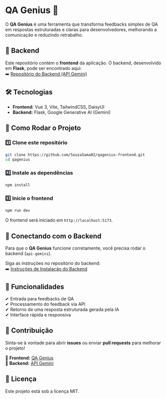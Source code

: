 # QA Genius 🚀

O **QA Genius** é uma ferramenta que transforma feedbacks simples de QA em respostas estruturadas e claras para desenvolvedores, melhorando a comunicação e reduzindo retrabalho.

## 🔗 Backend

Este repositório contém o **frontend** da aplicação. O backend, desenvolvido em **Flask**, pode ser encontrado aqui:  
➡️ [Repositório do Backend (API Gemini)](https://github.com/SouzaSama02/qagenius-backend)

## 🛠 Tecnologias

- **Frontend:** Vue 3, Vite, TailwindCSS, DaisyUI
- **Backend:** Flask, Google Generative AI (Gemini)

## 🚀 Como Rodar o Projeto

### 1️⃣ Clone este repositório

```bash
git clone https://github.com/SouzaSama02/qagenius-frontend.git
cd qagenius
```

### 2️⃣ Instale as dependências

```bash
npm install
```

### 3️⃣ Inicie o frontend

```bash
npm run dev
```

O frontend será iniciado em `http://localhost:5173`.

## 📡 Conectando com o Backend

Para que o **QA Genius** funcione corretamente, você precisa rodar o backend (`api-gemini`).

Siga as instruções no repositório do backend:  
➡️ [Instruções de Instalação do Backend](https://github.com/SouzaSama02/qagenius-backend)

## 🎯 Funcionalidades

✔ Entrada para feedbacks de QA  
✔ Processamento do feedback via API  
✔ Retorno de uma resposta estruturada gerada pela IA  
✔ Interface rápida e responsiva

## 🤝 Contribuição

Sinta-se à vontade para abrir **issues** ou enviar **pull requests** para melhorar o projeto!

📌 **Frontend:** [QA Genius](https://github.com/SouzaSama02/qagenius-frontend)  
📌 **Backend:** [API Gemini](https://github.com/SouzaSama02/qagenius-backend)

## 📜 Licença

Este projeto está sob a licença MIT.
